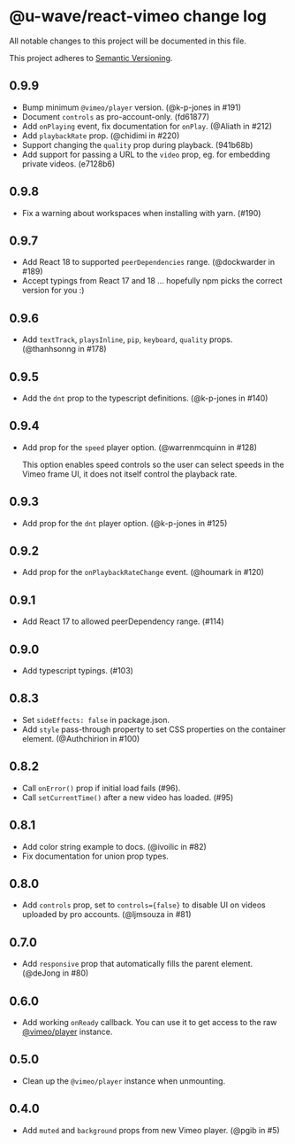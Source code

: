 # @u-wave/react-vimeo change log

All notable changes to this project will be documented in this file.

This project adheres to [Semantic Versioning](http://semver.org/).

## 0.9.9
 * Bump minimum `@vimeo/player` version. (@k-p-jones in #191)
 * Document `controls` as pro-account-only. (fd61877)
 * Add `onPlaying` event, fix documentation for `onPlay`. (@Aliath in #212)
 * Add `playbackRate` prop. (@chidimi in #220)
 * Support changing the `quality` prop during playback. (941b68b)
 * Add support for passing a URL to the `video` prop, eg. for embedding private videos. (e7128b6)

## 0.9.8
 * Fix a warning about workspaces when installing with yarn. (#190)

## 0.9.7
 * Add React 18 to supported `peerDependencies` range. (@dockwarder in #189)
 * Accept typings from React 17 and 18 … hopefully npm picks the correct version for you :)

## 0.9.6
 * Add `textTrack`, `playsInline`, `pip`, `keyboard`, `quality` props. (@thanhsonng in #178)

## 0.9.5
 * Add the `dnt` prop to the typescript definitions. (@k-p-jones in #140)

## 0.9.4
 * Add prop for the `speed` player option. (@warrenmcquinn in #128)

   This option enables speed controls so the user can select speeds in the Vimeo frame UI,
   it does not itself control the playback rate.

## 0.9.3
 * Add prop for the `dnt` player option. (@k-p-jones in #125)

## 0.9.2
 * Add prop for the `onPlaybackRateChange` event. (@houmark in #120)

## 0.9.1
 * Add React 17 to allowed peerDependency range. (#114)

## 0.9.0
 * Add typescript typings. (#103)

## 0.8.3
 * Set `sideEffects: false` in package.json.
 * Add `style` pass-through property to set CSS properties on the container element. (@Authchirion in #100)

## 0.8.2
 * Call `onError()` prop if initial load fails (#96).
 * Call `setCurrentTime()` after a new video has loaded. (#95)

## 0.8.1
 * Add color string example to docs. (@ivoilic in #82)
 * Fix documentation for union prop types.

## 0.8.0
 * Add `controls` prop, set to `controls={false}` to disable UI on videos uploaded by pro accounts. (@ljmsouza in #81)

## 0.7.0
 * Add `responsive` prop that automatically fills the parent element. (@deJong in #80)

## 0.6.0
 * Add working `onReady` callback. You can use it to get access to the raw [@vimeo/player](https://github.com/vimeo/player.js) instance.

## 0.5.0
 * Clean up the `@vimeo/player` instance when unmounting.

## 0.4.0
 * Add `muted` and `background` props from new Vimeo player. (@pgib in #5)
